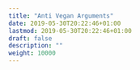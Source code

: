 ```yaml
---
title: "Anti Vegan Arguments"
date: 2019-05-30T20:22:46+01:00
lastmod: 2019-05-30T20:22:46+01:00
draft: false
description: ""
weight: 10000
---
```

